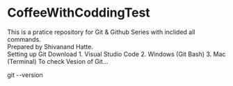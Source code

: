 # CoffeeWithCoddingTest
This is a pratice repository for Git & Github Series with inclided all commands.
<br>
Prepared by Shivanand Hatte.
<br>
Setting up Git
Download   1. Visual Studio Code
           2. Windows (Git Bash)
           3. Mac (Terminal)
To check Vesion of Git...

git --version

           



